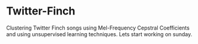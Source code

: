 Twitter-Finch
=============
Clustering Twitter Finch songs using Mel-Frequency Cepstral Coefficients and using unsupervised learning techniques. Lets start working on sunday.
